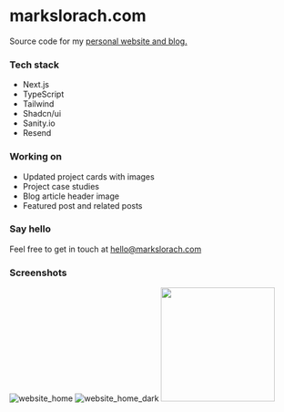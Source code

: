 # markslorach.com

Source code for my [personal website and blog.](https://www.markslorach.com/)

### Tech stack
- Next.js
- TypeScript
- Tailwind
- Shadcn/ui
- Sanity.io
- Resend

### Working on
- Updated project cards with images
- Project case studies
- Blog article header image
- Featured post and related posts

### Say hello
Feel free to get in touch at hello@markslorach.com

### Screenshots
![website_home](https://github.com/markslorach/markslorach.com/assets/15185553/1a86a879-91a3-4933-a219-afc288b75192)
![website_home_dark](https://github.com/markslorach/markslorach.com/assets/15185553/a28ab2bc-259b-4e0b-b59a-45b08e0e877d)
<img src="[https://github.com/markslorach/codecrush-capstone/assets/15185553/3f970b44-2b00-4943-ada5-28a8365b85fc](https://github.com/markslorach/markslorach.com/assets/15185553/8cfe4fdf-cd34-490b-8a69-a11671130861)" width="200">

